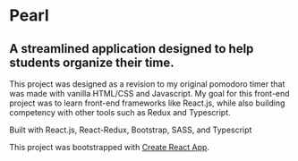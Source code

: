 # Pearl
## A streamlined application designed to help students organize their time.

This project was designed as a revision to my original pomodoro timer that was made with vanilla HTML/CSS and Javascript. My goal for this front-end project was to learn front-end frameworks like React.js, while also building competency with other tools such as Redux and Typescript. 

Built with React.js, React-Redux, Bootstrap, SASS, and Typescript


This project was bootstrapped with [Create React App](https://github.com/facebook/create-react-app).
